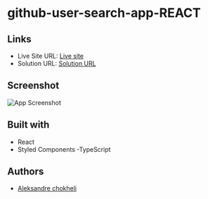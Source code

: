 # github-user-search-app-REACT

## Links

- Live Site URL: [Live site](https://clock-app-amber.vercel.app/)
- Solution URL: [Solution URL](https://github.com/aleksandrre/clock-app)

## Screenshot
![App Screenshot](https://user-images.githubusercontent.com/108459639/224448255-be42d955-20cd-417d-bfd3-88b3ab246fe5.jpg)
## Built with
- React
- Styled Components
-TypeScript
## Authors
- [Aleksandre chokheli](https://github.com/aleksandrre)
